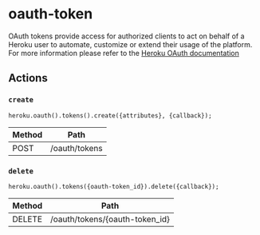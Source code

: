 # oauth-token

OAuth tokens provide access for authorized clients to act on behalf of a Heroku user to automate, customize or extend their usage of the platform. For more information please refer to the [Heroku OAuth documentation](https://devcenter.heroku.com/articles/oauth)

## Actions

### `create`

`heroku.oauth().tokens().create({attributes}, {callback});`

Method | Path
--- | ---
POST | /oauth/tokens

### `delete`

`heroku.oauth().tokens({oauth-token_id}).delete({callback});`

Method | Path
--- | ---
DELETE | /oauth/tokens/{oauth-token_id}

